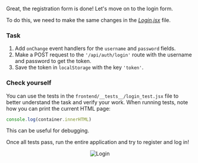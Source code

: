 Great, the registration form is done! Let's move on to the login form.

To do this, we need to make the same changes in the [_Login.jsx_][Login] file.

### Task
1. Add `onChange` event handlers for the `username` and `password` fields.
2. Make a POST request to the `'/api/auth/login'` route with the username and password to get the token.
3. Save the token in `localStorage` with the key `'token'`.


### Check yourself
You can use the tests in the `frontend/__tests__/login_test.jsx` file to better understand the task and verify your work.
When running tests, note how you can print the current HTML page: 

```jsx
console.log(container.innerHTML)
```

This can be useful for debugging.

Once all tests pass, run the entire application and try to register and log in!

<div style="text-align: center; max-width: 600px; margin: 0 auto;">
<img src="images/login.gif" alt="Login">
</div>

[Login]: course://Frontend/BackendConnection/login_form/frontend/src/pages/Login.jsx
